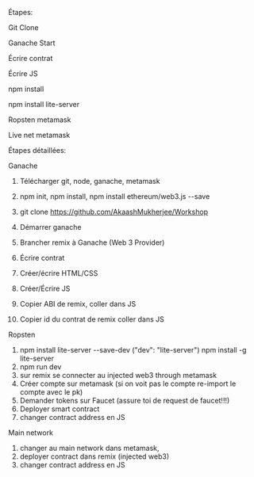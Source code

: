 Étapes:

Git Clone

Ganache Start

Écrire contrat

Écrire JS

npm install

npm install lite-server

Ropsten metamask

Live net metamask

Étapes détaillées:

Ganache

1. Télécharger git, node, ganache, metamask

2. npm init, npm install, npm install ethereum/web3.js --save 

3. git clone https://github.com/AkaashMukherjee/Workshop

4. Démarrer ganache

5. Brancher remix à Ganache (Web 3 Provider)

6. Écrire contrat

7. Créer/écrire HTML/CSS

8. Créer/Écrire JS

9. Copier ABI de remix, coller dans JS

10. Copier id du contrat de remix coller dans JS


Ropsten

1. npm install lite-server --save-dev ("dev": "lite-server") npm install -g lite-server
2. npm run dev
3. sur remix se connecter au injected web3 through metamask
4. Créer compte sur metamask (si on voit pas le compte re-import le compte avec le pk)
5. Demander tokens sur Faucet (assure toi de request de faucet!!!)
6. Deployer smart contract
7. changer contract address en JS 


Main network

1. changer au main network dans metamask, 
2. deployer contract dans remix (injected web3)
3. changer contract address en JS
